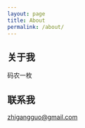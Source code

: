 ```yaml
---
layout: page
title: About
permalink: /about/
---
```

## 关于我

码农一枚


## 联系我

[zhigangguo@gmail.com](mailto:zhigangguo@gmail.com)

